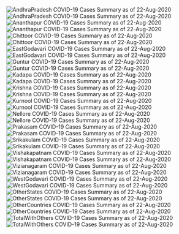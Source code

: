 <img src="https://deepuhub.github.io/COVID-19/GraphsGenerated/22-Aug-2020/AndhraPradesh_22-Aug-2020.jpg" alt="AndhraPradesh COVID-19 Cases Summary as of 22-Aug-2020">
<br>
<img src="https://deepuhub.github.io/COVID-19/GraphsGenerated/22-Aug-2020/Last24Hrs_AndhraPradesh_22-Aug-2020.jpg" alt="AndhraPradesh COVID-19 Cases Summary as of 22-Aug-2020">
<br>
<img src="https://deepuhub.github.io/COVID-19/GraphsGenerated/22-Aug-2020/Ananthapur_22-Aug-2020.jpg" alt="Ananthapur COVID-19 Cases Summary as of 22-Aug-2020">
<br>
<img src="https://deepuhub.github.io/COVID-19/GraphsGenerated/22-Aug-2020/Last24Hrs_Ananthapur_22-Aug-2020.jpg" alt="Ananthapur COVID-19 Cases Summary as of 22-Aug-2020">
<br>
<img src="https://deepuhub.github.io/COVID-19/GraphsGenerated/22-Aug-2020/Chittoor_22-Aug-2020.jpg" alt="Chittoor COVID-19 Cases Summary as of 22-Aug-2020">
<br>
<img src="https://deepuhub.github.io/COVID-19/GraphsGenerated/22-Aug-2020/Last24Hrs_Chittoor_22-Aug-2020.jpg" alt="Chittoor COVID-19 Cases Summary as of 22-Aug-2020">
<br>
<img src="https://deepuhub.github.io/COVID-19/GraphsGenerated/22-Aug-2020/EastGodavari_22-Aug-2020.jpg" alt="EastGodavari COVID-19 Cases Summary as of 22-Aug-2020">
<br>
<img src="https://deepuhub.github.io/COVID-19/GraphsGenerated/22-Aug-2020/Last24Hrs_EastGodavari_22-Aug-2020.jpg" alt="EastGodavari COVID-19 Cases Summary as of 22-Aug-2020">
<br>
<img src="https://deepuhub.github.io/COVID-19/GraphsGenerated/22-Aug-2020/Guntur_22-Aug-2020.jpg" alt="Guntur COVID-19 Cases Summary as of 22-Aug-2020">
<br>
<img src="https://deepuhub.github.io/COVID-19/GraphsGenerated/22-Aug-2020/Last24Hrs_Guntur_22-Aug-2020.jpg" alt="Guntur COVID-19 Cases Summary as of 22-Aug-2020">
<br>
<img src="https://deepuhub.github.io/COVID-19/GraphsGenerated/22-Aug-2020/Kadapa_22-Aug-2020.jpg" alt="Kadapa COVID-19 Cases Summary as of 22-Aug-2020">
<br>
<img src="https://deepuhub.github.io/COVID-19/GraphsGenerated/22-Aug-2020/Last24Hrs_Kadapa_22-Aug-2020.jpg" alt="Kadapa COVID-19 Cases Summary as of 22-Aug-2020">
<br>
<img src="https://deepuhub.github.io/COVID-19/GraphsGenerated/22-Aug-2020/Krishna_22-Aug-2020.jpg" alt="Krishna COVID-19 Cases Summary as of 22-Aug-2020">
<br>
<img src="https://deepuhub.github.io/COVID-19/GraphsGenerated/22-Aug-2020/Last24Hrs_Krishna_22-Aug-2020.jpg" alt="Krishna COVID-19 Cases Summary as of 22-Aug-2020">
<br>
<img src="https://deepuhub.github.io/COVID-19/GraphsGenerated/22-Aug-2020/Kurnool_22-Aug-2020.jpg" alt="Kurnool COVID-19 Cases Summary as of 22-Aug-2020">
<br>
<img src="https://deepuhub.github.io/COVID-19/GraphsGenerated/22-Aug-2020/Last24Hrs_Kurnool_22-Aug-2020.jpg" alt="Kurnool COVID-19 Cases Summary as of 22-Aug-2020">
<br>
<img src="https://deepuhub.github.io/COVID-19/GraphsGenerated/22-Aug-2020/Nellore_22-Aug-2020.jpg" alt="Nellore COVID-19 Cases Summary as of 22-Aug-2020">
<br>
<img src="https://deepuhub.github.io/COVID-19/GraphsGenerated/22-Aug-2020/Last24Hrs_Nellore_22-Aug-2020.jpg" alt="Nellore COVID-19 Cases Summary as of 22-Aug-2020">
<br>
<img src="https://deepuhub.github.io/COVID-19/GraphsGenerated/22-Aug-2020/Prakasam_22-Aug-2020.jpg" alt="Prakasam COVID-19 Cases Summary as of 22-Aug-2020">
<br>
<img src="https://deepuhub.github.io/COVID-19/GraphsGenerated/22-Aug-2020/Last24Hrs_Prakasam_22-Aug-2020.jpg" alt="Prakasam COVID-19 Cases Summary as of 22-Aug-2020">
<br>
<img src="https://deepuhub.github.io/COVID-19/GraphsGenerated/22-Aug-2020/Srikakulam_22-Aug-2020.jpg" alt="Srikakulam COVID-19 Cases Summary as of 22-Aug-2020">
<br>
<img src="https://deepuhub.github.io/COVID-19/GraphsGenerated/22-Aug-2020/Last24Hrs_Srikakulam_22-Aug-2020.jpg" alt="Srikakulam COVID-19 Cases Summary as of 22-Aug-2020">
<br>
<img src="https://deepuhub.github.io/COVID-19/GraphsGenerated/22-Aug-2020/Vishakapatnam_22-Aug-2020.jpg" alt="Vishakapatnam COVID-19 Cases Summary as of 22-Aug-2020">
<br>
<img src="https://deepuhub.github.io/COVID-19/GraphsGenerated/22-Aug-2020/Last24Hrs_Vishakapatnam_22-Aug-2020.jpg" alt="Vishakapatnam COVID-19 Cases Summary as of 22-Aug-2020">
<br>
<img src="https://deepuhub.github.io/COVID-19/GraphsGenerated/22-Aug-2020/Vizianagaram_22-Aug-2020.jpg" alt="Vizianagaram COVID-19 Cases Summary as of 22-Aug-2020">
<br>
<img src="https://deepuhub.github.io/COVID-19/GraphsGenerated/22-Aug-2020/Last24Hrs_Vizianagaram_22-Aug-2020.jpg" alt="Vizianagaram COVID-19 Cases Summary as of 22-Aug-2020">
<br>
<img src="https://deepuhub.github.io/COVID-19/GraphsGenerated/22-Aug-2020/WestGodavari_22-Aug-2020.jpg" alt="WestGodavari COVID-19 Cases Summary as of 22-Aug-2020">
<br>
<img src="https://deepuhub.github.io/COVID-19/GraphsGenerated/22-Aug-2020/Last24Hrs_WestGodavari_22-Aug-2020.jpg" alt="WestGodavari COVID-19 Cases Summary as of 22-Aug-2020">
<br>
<img src="https://deepuhub.github.io/COVID-19/GraphsGenerated/22-Aug-2020/OtherStates_22-Aug-2020.jpg" alt="OtherStates COVID-19 Cases Summary as of 22-Aug-2020">
<br>
<img src="https://deepuhub.github.io/COVID-19/GraphsGenerated/22-Aug-2020/Last24Hrs_OtherStates_22-Aug-2020.jpg" alt="OtherStates COVID-19 Cases Summary as of 22-Aug-2020">
<br>
<img src="https://deepuhub.github.io/COVID-19/GraphsGenerated/22-Aug-2020/OtherCountries_22-Aug-2020.jpg" alt="OtherCountries COVID-19 Cases Summary as of 22-Aug-2020">
<br>
<img src="https://deepuhub.github.io/COVID-19/GraphsGenerated/22-Aug-2020/Last24Hrs_OtherCountries_22-Aug-2020.jpg" alt="OtherCountries COVID-19 Cases Summary as of 22-Aug-2020">
<br>
<img src="https://deepuhub.github.io/COVID-19/GraphsGenerated/22-Aug-2020/TotalWithOthers_22-Aug-2020.jpg" alt="TotalWithOthers COVID-19 Cases Summary as of 22-Aug-2020">
<br>
<img src="https://deepuhub.github.io/COVID-19/GraphsGenerated/22-Aug-2020/Last24Hrs_TotalWithOthers_22-Aug-2020.jpg" alt="TotalWithOthers COVID-19 Cases Summary as of 22-Aug-2020">
<br>